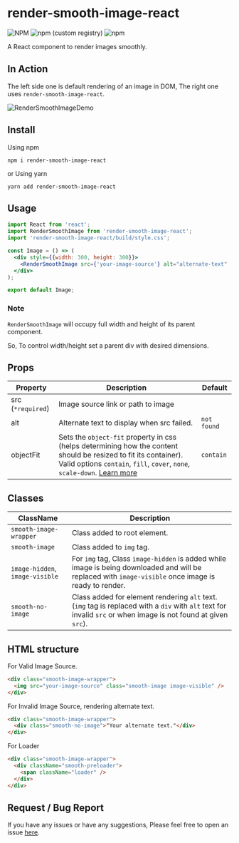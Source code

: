 # render-smooth-image-react
![NPM](https://img.shields.io/npm/l/render-smooth-image-react.svg)
![npm (custom registry)](https://img.shields.io/npm/v/render-smooth-image-react/latest.svg)
![npm](https://img.shields.io/npm/dm/render-smooth-image-react.svg)

A React component to render images smoothly.

## In Action
The left side one is default rendering of an image in DOM, The right one uses `render-smooth-image-react`.

![RenderSmoothImageDemo](https://user-images.githubusercontent.com/22497932/60706073-4400fd80-9f26-11e9-8932-93fa6b423a6c.gif)

## Install
Using npm 
```
npm i render-smooth-image-react
```
or Using yarn
```
yarn add render-smooth-image-react
```

## Usage

```jsx
import React from 'react';
import RenderSmoothImage from 'render-smooth-image-react';
import 'render-smooth-image-react/build/style.css';

const Image = () => (
  <div style={{width: 300, height: 300}}>
    <RenderSmoothImage src={'your-image-source'} alt="alternate-text"  />
  </div>
);

export default Image;
```


### Note
`RenderSmoothImage` will occupy full width and height of its parent component.

So, To control width/height set a parent div with desired dimensions.

## Props
| Property        | Description | Default |
| --------------- | ----------- | ------- |
| src (`*required`) | Image source link or path to image | &nbsp; |
| alt | Alternate text to display when src failed. | `not found` |
| objectFit | Sets the `object-fit` property in css (helps determining how the content should be resized to fit its container). Valid options `contain`, `fill`, `cover`, `none`, `scale-down`. [Learn more](https://developer.mozilla.org/en-US/docs/Web/CSS/object-fit) | `contain` |

## Classes
| ClassName       | Description      |
| --------------- | ---------------- |
| `smooth-image-wrapper` | Class added to root element. |
| `smooth-image` | Class added to `img` tag. |
| `image-hidden`, `image-visible` | For `img` tag, Class `image-hidden` is added while image is being downloaded and will be replaced with `image-visible` once image is ready to render. |
| `smooth-no-image` | Class added for element rendering `alt` text. (`img` tag is replaced with a `div` with `alt` text for invalid `src` or when image is not found at given `src`). |

## HTML structure
For Valid Image Source.
```html
<div class="smooth-image-wrapper">
  <img src="your-image-source" class="smooth-image image-visible" />
</div>
```

For Invalid Image Source, rendering alternate text.
```html
<div class="smooth-image-wrapper">
  <div class="smooth-no-image">"Your alternate text."</div>
</div>
```

For Loader

```html
<div class="smooth-image-wrapper">
  <div className="smooth-preloader">
    <span className="loader" />
  </div>
</div>
```

## Request / Bug Report
If you have any issues or have any suggestions,
Please feel free to open an issue [here](https://github.com/KRRISH96/render-smooth-image-react/issues).
